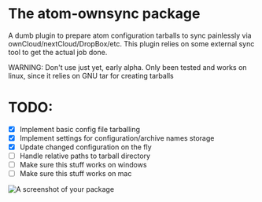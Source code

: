 # The atom-ownsync package

A dumb plugin to prepare atom configuration tarballs to sync painlessly via
ownCloud/nextCloud/DropBox/etc. This plugin relies on some external sync tool to get the actual job done.

WARNING: Don't use just yet, early alpha. Only been tested and works on linux, since it relies on GNU tar for creating tarballs

# TODO:
- [X] Implement basic config file tarballing
- [X] Implement settings for configuration/archive names storage
- [X] Update changed configuration on the fly
- [ ] Handle relative paths to tarball directory
- [ ] Make sure this stuff works on windows
- [ ] Make sure this stuff works on mac

![A screenshot of your package](https://f.cloud.github.com/assets/69169/2290250/c35d867a-a017-11e3-86be-cd7c5bf3ff9b.gif)
